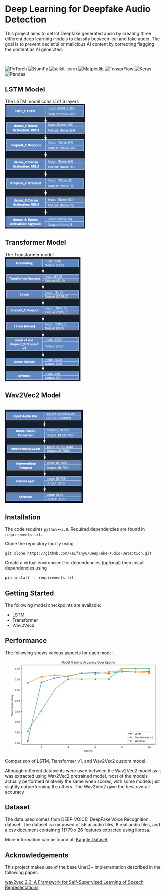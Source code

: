 # Deep Learning for Deepfake Audio Detection

This project aims to detect Deepfake generated audio by creating three different deep learning models to classify between real and fake audio. The goal is to prevent decietful or malicious AI content by correcting flagging the content as AI generated. 

<br>

![PyTorch](https://img.shields.io/badge/PyTorch-%23EE4C2C.svg?style=for-the-badge&logo=PyTorch&logoColor=white)
![NumPy](https://img.shields.io/badge/numpy-%23013243.svg?style=for-the-badge&logo=numpy&logoColor=white)
![scikit-learn](https://img.shields.io/badge/scikit--learn-%23F7931E.svg?style=for-the-badge&logo=scikit-learn&logoColor=white)
![Matplotlib](https://img.shields.io/badge/Matplotlib-%23ffffff.svg?style=for-the-badge&logo=Matplotlib&logoColor=black)
![TensorFlow](https://img.shields.io/badge/TensorFlow-%23FF6F00.svg?style=for-the-badge&logo=TensorFlow&logoColor=white)
![Keras](https://img.shields.io/badge/Keras-%23D00000.svg?style=for-the-badge&logo=Keras&logoColor=white)
![Pandas](https://img.shields.io/badge/pandas-%23150458.svg?style=for-the-badge&logo=pandas&logoColor=white)

## LSTM Model

The LSTM model consist of 6 layers
<br>
<img src='images/lstm-struct.png' height=400>

## Transformer Model
The Transformer model 
<br>
<img src='images/transformer-struct.png' height=400>

## Wav2Vec2 Model

<br>
<img src='images/wav2vec2-struct.png' height=300>


## Installation

The code requires `python>=3.8`. Required dependencies are found in `requirements.txt`.

Clone the repository locally using

```
git clone https://github.com/kaifanyu/DeepFake-Audio-Detection.git
```

Create a virtual environment for dependencies (optional) then install dependencies using

```
pip install -r requirements.txt
```

## Getting Started

<!-- Model checkpoints can be downloaded at: [https://drive.google.com/drive/folders/1JmsNXJ9Hsimfr2JaOQ9sa2yyxFtptSyK?usp=sharing](https://drive.google.com/drive/folders/sfsdfsdfsdfsdf) -->

The following model checkpoints are available:

- LSTM
- Transformer
- Wav2Vec2

<!-- 
## ML Pipeline

<img src="images/pipeline.png" alt="ML_Pipeline" width="700"/> -->

## Performance

The following shows various aspects for each model.

<div align=center>
<img src="images/result.png" alt="ML_Pipeline" height="300"/>
</div>

Comparison of LSTM, Transformer v1, and Wav2Vec2 custom model.

Although different datapoints were used between the Wav2Vec2 model as it was extracted using Wav2Vec2 pretrained model, most of the models actually performed relatively the same when scored, with some models just slightly outperforming the others. The Wav2Vec2 gave the best overall accuracy

## Dataset

The data used comes from DEEP-VOICE: DeepFake Voice Recognition dataset. The dataset is composed of 56 ai audio files, 8 real audio files, and a csv document containing 11779 x 26 features extracted using librosa.

More information can be found at: [Kaggle Dataset](https://www.kaggle.com/datasets/birdy654/deep-voice-deepfake-voice-recognition/)

## Acknowledgements

This project makes use of the base Unet3+ implementation described in the following paper:

[wav2vec 2.0: A Framework for Self-Supervised Learning of Speech Representations](https://arxiv.org/pdf/2006.11477)
